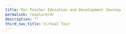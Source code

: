 ```yaml
---
title: Our Teacher Education and Development Journey
permalink: /explore/4/
description: ""
third_nav_title: Virtual Tour
---
```


